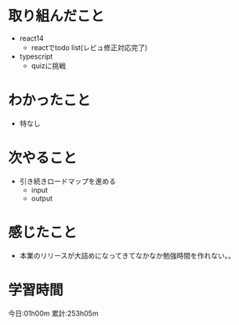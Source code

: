 # 取り組んだこと
  - react14
    - reactでtodo list(レビュ修正対応完了)
  - typescript
    - quizに挑戦

# わかったこと
  - 特なし

# 次やること
  - 引き続きロードマップを進める
    - input
    - output

# 感じたこと
  - 本業のリリースが大詰めになってきてなかなか勉強時間を作れない。。

# 学習時間
今日:01h00m
累計:253h05m
